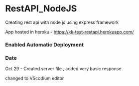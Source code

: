 # RestAPI_NodeJS

Creating rest api with node js using express framework

App hosted in heroku - https://kk-test-restapi.herokuapp.com/

### Enabled Automatic Deployment

### Date
 Oct 29 - Created server file , added very basic response

changed to VScodium editor